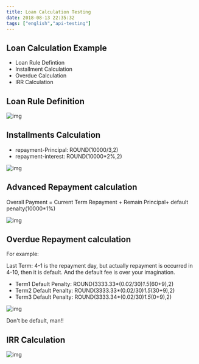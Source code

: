 ```yaml
---
title: Loan Calculation Testing
date: 2018-08-13 22:35:32
tags: ["english","api-testing"]
---
```


## Loan Calculation Example

- Loan Rule Defintion
- Installment Calculation
- Overdue Calculation
- IRR Calculation

## Loan Rule Definition

![img](/images/loan/loan_definition.jpg)

## Installments Calculation

- repayment-Principal: ROUND(10000/3,2)
- repayment-interest: ROUND(10000*2%,2)

![img](/images/loan/normal_installment.jpg)

## Advanced Repayment calculation

Overall Payment = Current Term Repayment + Remain Principal+ default penalty(10000*1%)

![img](/images/loan/advanced_repayment.jpg)

## Overdue Repayment calculation

For example: 

Last Term: 4-1 is the repayment day, but actually repayment is occurred in 4-10, then it is default. And the default fee is over your imagination.

- Term1 Default Penalty: ROUND(3333.33*(0.02/30)*1.5*(60+9),2)
- Term2 Default Penalty: ROUND(3333.33*(0.02/30)*1.5*(30+9),2)
- Term3 Default Penalty: ROUND(3333.34*(0.02/30)*1.5*(0+9),2)

![img](/images/loan/overdue_repayment.jpg)

Don't be default, man!!

## IRR Calculation

![img](/images/loan/IRR.jpg)

